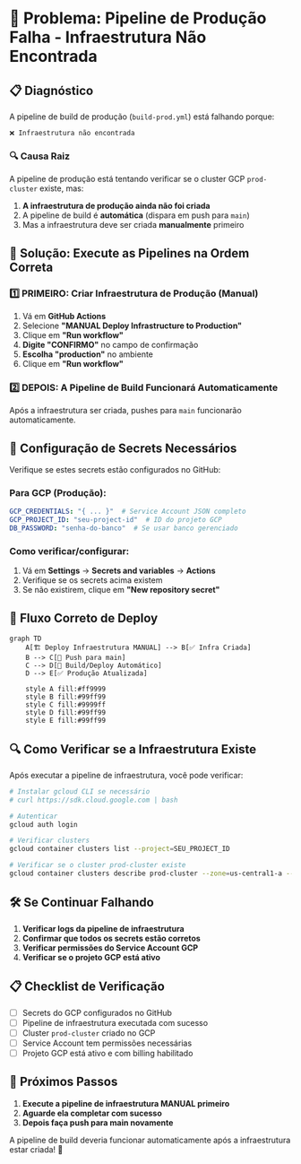 # 🚨 Problema: Pipeline de Produção Falha - Infraestrutura Não Encontrada

## 📋 Diagnóstico

A pipeline de build de produção (`build-prod.yml`) está falhando porque:

```
❌ Infraestrutura não encontrada
```

### 🔍 Causa Raiz
A pipeline de produção está tentando verificar se o cluster GCP `prod-cluster` existe, mas:
1. **A infraestrutura de produção ainda não foi criada**
2. A pipeline de build é **automática** (dispara em push para `main`)
3. Mas a infraestrutura deve ser criada **manualmente** primeiro

## 🎯 Solução: Execute as Pipelines na Ordem Correta

### 1️⃣ **PRIMEIRO**: Criar Infraestrutura de Produção (Manual)

1. Vá em **GitHub Actions**
2. Selecione **"MANUAL Deploy Infrastructure to Production"**
3. Clique em **"Run workflow"**
4. **Digite "CONFIRMO"** no campo de confirmação
5. **Escolha "production"** no ambiente
6. Clique em **"Run workflow"**

### 2️⃣ **DEPOIS**: A Pipeline de Build Funcionará Automaticamente

Após a infraestrutura ser criada, pushes para `main` funcionarão automaticamente.

## 🔧 Configuração de Secrets Necessários

Verifique se estes secrets estão configurados no GitHub:

### Para GCP (Produção):
```yaml
GCP_CREDENTIALS: "{ ... }"  # Service Account JSON completo
GCP_PROJECT_ID: "seu-project-id"  # ID do projeto GCP
DB_PASSWORD: "senha-do-banco"  # Se usar banco gerenciado
```

### Como verificar/configurar:
1. Vá em **Settings** → **Secrets and variables** → **Actions**
2. Verifique se os secrets acima existem
3. Se não existirem, clique em **"New repository secret"**

## 🚀 Fluxo Correto de Deploy

```mermaid
graph TD
    A[🏗️ Deploy Infraestrutura MANUAL] --> B[✅ Infra Criada]
    B --> C[📝 Push para main]
    C --> D[🚀 Build/Deploy Automático]
    D --> E[✅ Produção Atualizada]
    
    style A fill:#ff9999
    style B fill:#99ff99
    style C fill:#9999ff
    style D fill:#99ff99
    style E fill:#99ff99
```

## 🔍 Como Verificar se a Infraestrutura Existe

Após executar a pipeline de infraestrutura, você pode verificar:

```bash
# Instalar gcloud CLI se necessário
# curl https://sdk.cloud.google.com | bash

# Autenticar
gcloud auth login

# Verificar clusters
gcloud container clusters list --project=SEU_PROJECT_ID

# Verificar se o cluster prod-cluster existe
gcloud container clusters describe prod-cluster --zone=us-central1-a --project=SEU_PROJECT_ID
```

## 🛠️ Se Continuar Falhando

1. **Verificar logs da pipeline de infraestrutura**
2. **Confirmar que todos os secrets estão corretos**
3. **Verificar permissões do Service Account GCP**
4. **Verificar se o projeto GCP está ativo**

## 📋 Checklist de Verificação

- [ ] Secrets do GCP configurados no GitHub
- [ ] Pipeline de infraestrutura executada com sucesso
- [ ] Cluster `prod-cluster` criado no GCP
- [ ] Service Account tem permissões necessárias
- [ ] Projeto GCP está ativo e com billing habilitado

## 🎯 Próximos Passos

1. **Execute a pipeline de infraestrutura MANUAL primeiro**
2. **Aguarde ela completar com sucesso**
3. **Depois faça push para main novamente**

A pipeline de build deveria funcionar automaticamente após a infraestrutura estar criada! 🚀
